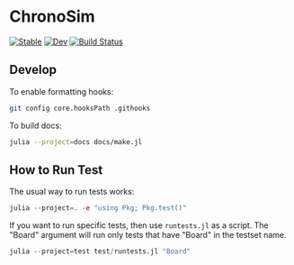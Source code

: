 # ChronoSim

[![Stable](https://img.shields.io/badge/docs-stable-blue.svg)](https://adolgert.github.io/ChronoSim.jl/stable/)
[![Dev](https://img.shields.io/badge/docs-dev-blue.svg)](https://adolgert.github.io/ChronoSim.jl/dev/)
[![Build Status](https://github.com/adolgert/ChronoSim.jl/actions/workflows/CI.yml/badge.svg?branch=main)](https://github.com/adolgert/ChronoSim.jl/actions/workflows/CI.yml?query=branch%3Amain)


## Develop

To enable formatting hooks:
```bash
git config core.hooksPath .githooks
```

To build docs:
```bash
julia --project=docs docs/make.jl
```

## How to Run Test

The usual way to run tests works:
```julia
julia --project=. -e "using Pkg; Pkg.test()"
```
If you want to run specific tests, then use `runtests.jl` as a script.
The "Board" argument will run only tests that have "Board" in the testset name.
```julia
julia --project=test test/runtests.jl "Board"
```
